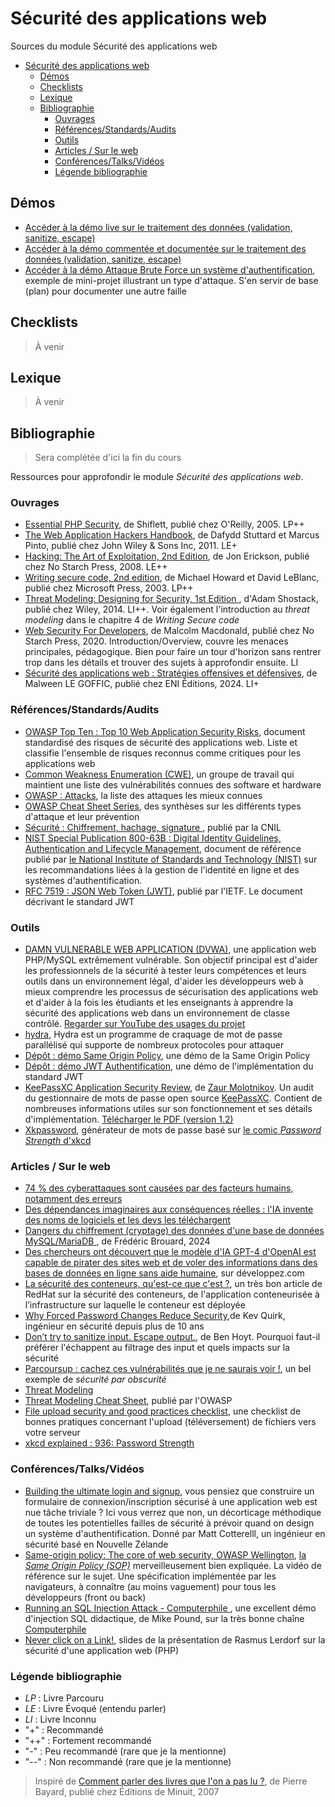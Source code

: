 # Sécurité des applications web

Sources du module Sécurité des applications web

- [Sécurité des applications web](#sécurité-des-applications-web)
  - [Démos](#démos)
  - [Checklists](#checklists)
  - [Lexique](#lexique)
  - [Bibliographie](#bibliographie)
    - [Ouvrages](#ouvrages)
    - [Références/Standards/Audits](#référencesstandardsaudits)
    - [Outils](#outils)
    - [Articles / Sur le web](#articles--sur-le-web)
    - [Conférences/Talks/Vidéos](#conférencestalksvidéos)
    - [Légende bibliographie](#légende-bibliographie)


## Démos

- [Accéder à la démo live sur le traitement des données (validation, sanitize, escape)](./demo-live-validation-escape-sanitize/)
- [Accéder à la démo commentée et documentée sur le traitement des données (validation, sanitize, escape)](./demo-commentee-validation-escape-sanitize/)
- [Accéder à la démo Attaque Brute Force un système d'authentification](./demo-brute-force/), exemple de mini-projet illustrant un type d'attaque. S'en servir de base (plan) pour documenter une autre faille


## Checklists

> À venir

## Lexique

> À venir

## Bibliographie

> Sera complétée d'ici la fin du cours

Ressources pour approfondir le module *Sécurité des applications web*.

### Ouvrages

- [Essential PHP Security](https://www.oreilly.com/library/view/essential-php-security/059600656X/), de Shiflett, publié chez O'Reilly, 2005. LP++
- [The Web Application Hackers Handbook](https://www.amazon.fr/Web-Application-Hackers-Handbook-Exploiting/dp/1118026470), de  Dafydd Stuttard et Marcus Pinto, publié chez John Wiley & Sons Inc, 2011. LE+
- [Hacking: The Art of Exploitation, 2nd Edition](https://www.amazon.fr/dp/1593271441/), de Jon Erickson, publié chez No Starch Press, 2008. LE++
- [Writing secure code, 2nd edition](https://www.amazon.com/Writing-Secure-Second-Developer-Practices/dp/0735617228), de  Michael Howard et David LeBlanc, publié chez Microsoft Press, 2003. LP++
- [Threat Modeling: Designing for Security, 1st Edition ](https://www.amazon.fr/Threat-Modeling-Designing-Adam-Shostack/dp/1118809998), d'Adam Shostack, publié chez Wiley, 2014. LI++. Voir également l'introduction au *threat modeling* dans le chapitre 4 de *Writing Secure code* 
- [Web Security For Developers](https://www.amazon.fr/Web-Security-Developers-Malcolm-McDonald/dp/1593279949), de Malcolm Macdonald, publié chez No Starch Press, 2020. Introduction/Overview, couvre les menaces principales, pédagogique. Bien pour faire un tour d'horizon sans rentrer trop dans les détails et trouver des sujets à approfondir ensuite. LI
- [Sécurité des applications web  : Stratégies offensives et défensives](https://www.editions-eni.fr/livre/securite-des-applications-web-strategies-offensives-et-defensives-9782409045127), de Malween LE GOFFIC, publié chez ENI Éditions, 2024. LI+

### Références/Standards/Audits

- [OWASP Top Ten : Top 10 Web Application Security Risks](https://owasp.org/www-project-top-ten/), document standardisé des risques de sécurité des applications web. Liste et classifie l'ensemble de risques reconnus comme critiques pour les applications web 
- [Common Weakness Enumeration (CWE)](https://cwe.mitre.org/about/index.html), un groupe de travail qui maintient une liste des vulnérabilités connues des software et hardware
- [OWASP : Attacks](https://owasp.org/www-community/attacks/), la liste des attaques les mieux connues
- [OWASP Cheat Sheet Series](https://cheatsheetseries.owasp.org/), des synthèses sur les différents types d'attaque et leur prévention
- [Sécurité : Chiffrement, hachage, signature ](https://www.cnil.fr/fr/securite-chiffrement-hachage-signature), publié par la CNIL
- [NIST Special Publication 800-63B : Digital Identity Guidelines, Authentication and Lifecycle Management](https://pages.nist.gov/800-63-3/sp800-63b.html), document de référence publié par [le National Institute of Standards and Technology (NIST)](https://fr.wikipedia.org/wiki/National_Institute_of_Standards_and_Technology) sur les recommandations liées à la gestion de l'identité en ligne et des systèmes d'authentification. 
- [RFC 7519 : JSON Web Token (JWT)](https://datatracker.ietf.org/doc/html/rfc7519), publié par l'IETF. Le document décrivant le standard JWT

### Outils

- [DAMN VULNERABLE WEB APPLICATION (DVWA)](https://github.com/digininja/DVWA), une application web PHP/MySQL extrêmement vulnérable. Son objectif principal est d'aider les professionnels de la sécurité à tester leurs compétences et leurs outils dans un environnement légal, d'aider les développeurs web à mieux comprendre les processus de sécurisation des applications web et d'aider à la fois les étudiants et les enseignants à apprendre la sécurité des applications web dans un environnement de classe contrôlé. [Regarder sur YouTube des usages du projet](https://www.youtube.com/results?search_query=Damn+Vulnerable+Web+Application+)
- [hydra](https://www.kali.org/tools/hydra/), Hydra est un programme de craquage de mot de passe parallélisé qui supporte de nombreux protocoles pour attaquer
- [Dépôt : démo Same Origin Policy](https://github.com/paul-schuhm/demo-same-origin-policy), une démo de la Same Origin Policy
- [Dépôt : démo JWT Authentification](https://github.com/paul-schuhm/demo-jwt), une démo de l'implémentation du standard JWT
- [KeePassXC Application Security Review](https://molotnikov.de/keepassxc-review), de [Zaur Molotnikov](https://molotnikov.de/cv). Un audit du gestionnaire de mots de passe open source [KeePassXC](https://github.com/keepassxreboot/keepassxc). Contient de nombreuses informations utiles sur son fonctionnement et ses détails d'implémentation. [Télécharger le PDF (version 1.2)](https://molotnikov.de/docs/KeePassXC-Review-V1-Molotnikov.pdf)
- [Xkpassword](https://beta.xkpasswd.net/), générateur de mots de passe basé sur [le comic *Password Strength* d'xkcd](https://xkcd.com/936/)


### Articles / Sur le web

- [74 % des cyberattaques sont causées par des facteurs humains, notamment des erreurs](https://securite.developpez.com/actu/355251/74-pourcent-des-cyberattaques-sont-causees-par-des-facteurs-humains-notamment-des-erreurs-le-vol-d-informations-d-identification-l-utilisation-abusive-de-privileges-d-acces-ou-l-ingenierie-sociale/)
- [Des dépendances imaginaires aux conséquences réelles : l'IA invente des noms de logiciels et les devs les téléchargent](https://intelligence-artificielle.developpez.com/actu/355826/Des-dependances-imaginaires-aux-consequences-reelles-l-IA-invente-des-noms-de-logiciels-et-les-devs-les-telechargent-des-dependances-logicielles-fictives-ont-ete-integrees-dans-des-projets-reels/)
- [Dangers du chiffrement (cryptage) des données d'une base de données MySQL/MariaDB ](https://www.developpez.net/forums/blogs/3170-sqlpro/b10593/dangers-chiffrement-cryptage-donnees-base-donnees-mysql-mariadb/), de Frédéric Brouard, 2024
- [Des chercheurs ont découvert que le modèle d'IA GPT-4 d'OpenAI est capable de pirater des sites web et de voler des informations dans des bases de données en ligne sans aide humaine](https://intelligence-artificielle.developpez.com/actu/355391/Des-chercheurs-ont-decouvert-que-le-modele-d-IA-GPT-4-d-OpenAI-est-capable-de-pirater-des-sites-web-et-de-voler-des-informations-dans-des-bases-de-donnees-en-ligne-sans-aide-humaine/), sur développez.com
- [La sécurité des conteneurs, qu'est-ce que c'est ?](https://www.redhat.com/fr/topics/security/container-security), un très bon article de RedHat sur la sécurité des conteneurs, de l'application conteneurisée à l’infrastructure sur laquelle le conteneur est déployée
- [Why Forced Password Changes Reduce Security](https://kevquirk.com/why-forced-password-changes-reduce-security/),de Kev Quirk, ingénieur en sécurité depuis plus de 10 ans
- [Don’t try to sanitize input. Escape output.](https://benhoyt.com/writings/dont-sanitize-do-escape/), de Ben Hoyt. Pourquoi faut-il préférer l'échappent au filtrage des input et quels impacts sur la sécurité
- [Parcoursup : cachez ces vulnérabilités que je ne saurais voir !](https://www.zdnet.fr/actualites/parcoursup-cachez-ces-vulnerabilites-que-je-ne-saurais-voir-39964054.htm), un bel exemple de *sécurité par obscurité*
- [Threat Modeling](https://fr.wikipedia.org/wiki/Mod%C3%A8le_de_menace)
- [Threat Modeling Cheat Sheet](https://cheatsheetseries.owasp.org/cheatsheets/Threat_Modeling_Cheat_Sheet.html), publié par l'OWASP
- [File upload security and good practices checklist](https://github.com/dilaouid/shitshit/blob/main/backend-good-practices-security/FILE_UPLOAD.md), une checklist de bonnes pratiques concernant l'upload (téléversement) de fichiers vers votre serveur
- [xkcd explained : 936: Password Strength](https://www.explainxkcd.com/wiki/index.php/936:_Password_Strength)

### Conférences/Talks/Vidéos

- [Building the ultimate login and signup](https://www.youtube.com/watch?v=E25KxLKwY-M&list=PLS3XEhTy6-Ale8Et6pxRR2I3LYNt8-rX3&index=18&t=1270s), vous pensiez que construire un formulaire de connexion/inscription sécurisé à une application web est nue tâche triviale ? Ici vous verrez que non, un décorticage méthodique de toutes les potentielles failles de sécurité à prévoir quand on design un système d'authentification. Donné par Matt Cotterelll, un ingénieur en sécurité basé en Nouvelle Zélande
- [Same-origin policy: The core of web security, OWASP Wellington](https://www.youtube.com/watch?v=zul8TtVS-64&list=PLS3XEhTy6-Ale8Et6pxRR2I3LYNt8-rX3&index=138), [la *Same Origin Policy (SOP)*](https://fr.wikipedia.org/wiki/Same-origin_policy) merveilleusement bien expliquée. La vidéo de référence sur le sujet. Une spécification implémentée par les navigateurs, à connaître (au moins vaguement) pour tous les développeurs (front ou back)
- [Running an SQL Injection Attack - Computerphile ](https://www.youtube.com/watch?v=ciNHn38EyRc), une excellent démo d'injection SQL didactique, de Mike Pound, sur la très bonne chaîne [Computerphile](https://www.youtube.com/@Computerphile)
- [Never click on a Link!](http://talks.php.net/show/penguicon1/1), slides de la présentation de Rasmus Lerdorf sur la sécurité d'une application web (PHP)


### Légende bibliographie

- *LP* : Livre Parcouru
- *LE* : Livre Évoqué (entendu parler)
- *LI* : Livre Inconnu
- "+" : Recommandé
- "++" : Fortement recommandé
- "-" : Peu recommandé (rare que je la mentionne)
- "--" : Non recommandé (rare que je la mentionne)

> Inspiré de [Comment parler des livres que l'on a pas lu ?](http://www.leseditionsdeminuit.fr/livre-Comment_parler_des_livres_que_l_on_n_a_pas_lus__-2514-1-1-0-1.html), de Pierre Bayard, publié chez Éditions de Minuit, 2007